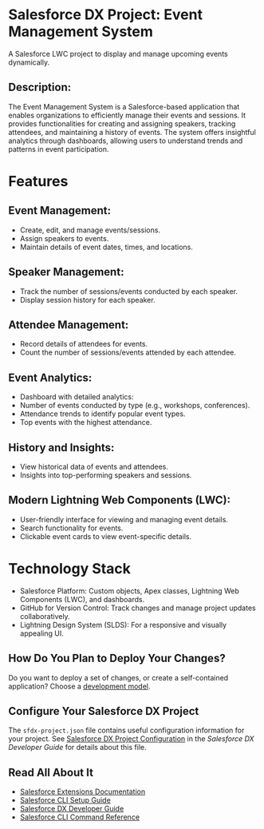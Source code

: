 # Salesforce DX Project: Event Management System
A Salesforce LWC project to display and manage upcoming events dynamically.

## Description:
The Event Management System is a Salesforce-based application that enables organizations to efficiently manage their events and sessions. It provides functionalities for creating and assigning speakers, tracking attendees, and maintaining a history of events. The system offers insightful analytics through dashboards, allowing users to understand trends and patterns in event participation.

# Features
## Event Management:
  * Create, edit, and manage events/sessions.
  * Assign speakers to events.
  * Maintain details of event dates, times, and locations.

## Speaker Management:
  * Track the number of sessions/events conducted by each speaker.
  * Display session history for each speaker.

## Attendee Management:
  * Record details of attendees for events.
  * Count the number of sessions/events attended by each attendee.

## Event Analytics:
  * Dashboard with detailed analytics:
  * Number of events conducted by type (e.g., workshops, conferences).
  * Attendance trends to identify popular event types.
  * Top events with the highest attendance.

## History and Insights:
  * View historical data of events and attendees.
  * Insights into top-performing speakers and sessions.

## Modern Lightning Web Components (LWC):
  * User-friendly interface for viewing and managing event details.
  * Search functionality for events.
  * Clickable event cards to view event-specific details.

# Technology Stack
  * Salesforce Platform: Custom objects, Apex classes, Lightning Web Components (LWC), and dashboards.
  * GitHub for Version Control: Track changes and manage project updates collaboratively.
  * Lightning Design System (SLDS): For a responsive and visually appealing UI.

## How Do You Plan to Deploy Your Changes?

Do you want to deploy a set of changes, or create a self-contained application? Choose a [development model](https://developer.salesforce.com/tools/vscode/en/user-guide/development-models).

## Configure Your Salesforce DX Project

The `sfdx-project.json` file contains useful configuration information for your project. See [Salesforce DX Project Configuration](https://developer.salesforce.com/docs/atlas.en-us.sfdx_dev.meta/sfdx_dev/sfdx_dev_ws_config.htm) in the _Salesforce DX Developer Guide_ for details about this file.

## Read All About It

- [Salesforce Extensions Documentation](https://developer.salesforce.com/tools/vscode/)
- [Salesforce CLI Setup Guide](https://developer.salesforce.com/docs/atlas.en-us.sfdx_setup.meta/sfdx_setup/sfdx_setup_intro.htm)
- [Salesforce DX Developer Guide](https://developer.salesforce.com/docs/atlas.en-us.sfdx_dev.meta/sfdx_dev/sfdx_dev_intro.htm)
- [Salesforce CLI Command Reference](https://developer.salesforce.com/docs/atlas.en-us.sfdx_cli_reference.meta/sfdx_cli_reference/cli_reference.htm)
